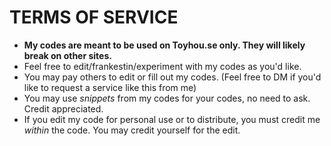 # TERMS OF SERVICE
- <b>My codes are meant to be used on Toyhou.se only. They will likely break on other sites.</b>
- Feel free to edit/frankestin/experiment with my codes as you'd like.
- You may pay others to edit or fill out my codes. (Feel free to DM if you'd like to request a service like this from me)
- You may use <em>snippets</em> from my codes for your codes, no need to ask. Credit appreciated.
- If you edit my code for personal use or to distribute, you must credit me <em>within</em> the code. You may credit yourself for the edit.
